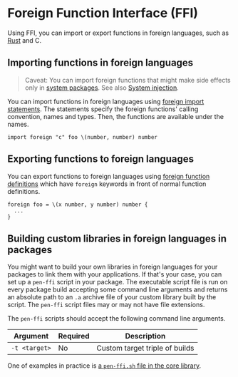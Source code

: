 # Foreign Function Interface (FFI)

Using FFI, you can import or export functions in foreign languages, such as [Rust](https://www.rust-lang.org/) and C.

## Importing functions in foreign languages

> Caveat: You can import foreign functions that might make side effects only in [system packages](system-injection.md#system-packages). See also [System injection](system-injection.md).

You can import functions in foreign languages using [foreign import statements](/references/language/syntax.md#foreign-import-statement). The statements specify the foreign functions' calling convention, names and types. Then, the functions are available under the names.

```pen
import foreign "c" foo \(number, number) number
```

## Exporting functions to foreign languages

You can export functions to foreign languages using [foreign function definitions](/references/language/syntax.md#foreign-function-definition) which have `foreign` keywords in front of normal function definitions.

```pen
foreign foo = \(x number, y number) number {
  ...
}
```

## Building custom libraries in foreign languages in packages

You might want to build your own libraries in foreign languages for your packages to link them with your applications. If that's your case, you can set up a `pen-ffi` script in your package. The executable script file is run on every package build accepting some command line arguments and returns an absolute path to an `.a` archive file of your custom library built by the script. The `pen-ffi` script files may or may not have file extensions.

The `pen-ffi` scripts should accept the following command line arguments.

| Argument      | Required | Description                    |
| ------------- | -------- | ------------------------------ |
| `-t <target>` | No       | Custom target triple of builds |

One of examples in practice is [a `pen-ffi.sh` file in the core library](https://github.com/pen-lang/pen/blob/main/lib/core/pen-ffi.sh).
